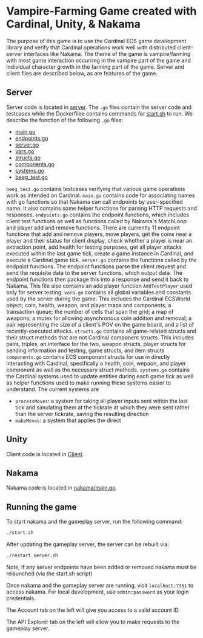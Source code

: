# Vampire-Farming Game created with Cardinal, Unity, & Nakama
The purpose of this game is to use the Cardinal ECS game development library and verify that Cardinal operations work well with distributed client-server interfaces like Nakama. The theme of the game is vampire/farming with most game interaction occurring in the vampire part of the game and individual character growth in the farming part of the game. Server and client files are described below, as are features of the game.
## Server
Server code is located in [server](server). The `.go` files contain the server code and testcases while the Dockerfilee contains commands for [start.sh](start.sh) to run. We describe the function of the following `.go` files:
* [main.go](server/main.go)
* [endpoints.go](server/endpoints.go)
* [server.go](server/server.go)
* [vars.go](server/vars.go)
* [structs.go](server/structs.go)
* [components.go](server/components.go)
* [systems.go](server/systems.go)
* [beeg_test.go](server/beeg_test.go)

`beeg_test.go` contains testcases verifying that various game operations work as intended on Cardinal.
`main.go` contains code for associating names with go functions so that Nakama can call endpoints by user-specified name. It also contains some helper functions for parsing HTTP requests and responses.
`endpoints.go` contains the endpoint functions, which includes client test functions as well as functions called by Nakama's MatchLoop and player add and remove functions. There are currently 11 endpoint functions that add and remove players, move players, get the coins near a player and their status for client display, check whether a player is near an extraction point, add health for testing purposes, get all player attacks executed within the last game tick, create a game instance in Cardinal, and execute a Cardinal game tick.
`server.go` contains the functions called by the endpoint functions. The endpoint functions parse the client request and send the requisite data to the server functions, which output data. The endpoint functions then package this into a response and send it back to Nakama. This file also contains an add player function `AddTestPlayer` used only for server testing.
`vars.go` contains all global variables and constants used by the server during the game. This includes the Cardinal ECSWorld object; coin, health, weapon, and player maps and components; a transaction queue; the number of cells that span the grid; a map of weapons; a mutex for allowing asynchronous coin addition and removal; a pair representing the size of a client's POV on the game board, and a list of recently-executed attacks.
`structs.go` contains all game-related structs and their struct methods that are not Cardinal component structs. This includes pairs, triples, an interface for the two, weapon structs, player structs for sending information and testing, game structs, and item structs
`components.go` contains ECS component structs for use in directly interacting with Cardinal, specifically a health, coin, wepaon, and player component as well as the necessary struct methods.
`systems.go` contains the Cardinal systems used to update entities during each game tick as well as helper functions used to make running these systems easier to understand. The current systems are
* `processMoves`: a system for taking all player inputs sent within the last tick and simulating them at the tickrate at which they were sent rather than the server tickrate, saving the resulting direction 
* `makeMoves`: a system that applies the direct

## Unity
Client code is located in [Client](Client).

## Nakama
Nakama code is located in [nakama/main.go](nakama/main.go).

## Running the game
To start nakama and the gameplay server, run the following command:
```bash
./start.sh
```

After updating the gameplay server, the server can be rebuilt via:
```bash
./restart_server.sh
```

Note, if any server endpoints have been added or removed nakama must be relaunched (via the start.sh script)

Once nakama and the gameplay server are running, visit `localhost:7351` to access nakama. For local development, use `admin:password` as your login credentials.

The Account tab on the left will give you access to a valid account ID.

The API Explorer tab on the left will allow you to make requests to the gameplay server.
